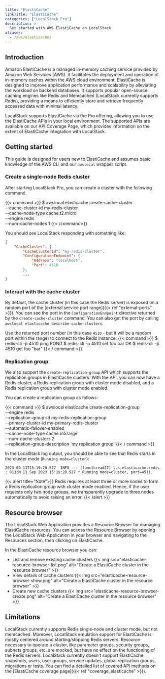 ```yaml
---
title: "ElastiCache"
linkTitle: "ElastiCache"
categories: ["LocalStack Pro"]
description: >
  Get started with AWS ElastiCache on LocalStack
aliases:
  - /aws/elasticache/
---
```


## Introduction

Amazon ElastiCache is a managed in-memory caching service provided by Amazon Web Services (AWS).
It facilitates the deployment and operation of in-memory caches within the AWS cloud environment.
ElastiCache is designed to improve application performance and scalability by alleviating the workload on backend databases.
It supports popular open-source caching engines like Redis and Memcached (LocalStack currently supports Redis),
providing a means to efficiently store and retrieve frequently accessed data with minimal latency.

LocalStack supports ElastiCache via the Pro offering, allowing you to use the ElastiCache APIs in your local environment.
The supported APIs are available on our API Coverage Page,
which provides information on the extent of ElastiCache integration with LocalStack.

## Getting started

This guide is designed for users new to ElastiCache and assumes basic knowledge of the AWS CLI and our `awslocal` wrapper script.

### Create a single-node Redis cluster

After starting LocalStack Pro, you can create a cluster with the following command.

{{< command >}}
$ awslocal elasticache create-cache-cluster \
  --cache-cluster-id my-redis-cluster \
  --cache-node-type cache.t2.micro \
  --engine redis \
  --num-cache-nodes 1
{{< /command>}}

You should see LocalStack responding with something like:
```json
{
    "CacheCluster": {
        "CacheClusterId": "my-redis-cluster",
        "ConfigurationEndpoint": {
            "Address": "localhost",
            "Port": 4510
        },
        ...
}
```

### Interact with the cache cluster

By default, the cache cluster (in this case the Redis server) is exposed on a random port of the [external service port range]({{< ref "external-ports" >}}).
You can see the port in the ``ConfigurationEndpoint`` directive returned by the `create-cache-cluster` command.
You can also get the port by calling `awslocal elasticache describe-cache-clusters`.

Use the returned port number (in this case `4510` - but it will be a random port within the range) to connect to the Redis instance:
{{< command >}}
$ redis-cli -p 4510 ping
PONG
$ redis-cli -p 4510 set foo bar
OK
$ redis-cli -p 4510 get foo
"bar"
{{< / command >}}

### Replication group

We also support the `create-replication-group` API which supports the replication groups in ElastiCache clusters.
With the API, you can now have a Redis cluster, a Redis replication group with cluster mode disabled, and a Redis replication group with cluster mode enabled.

You can create a replication group as follows:

{{< command >}}
$ awslocal elasticache create-replication-group \
  --engine redis \
  --replication-group-id my-redis-replication-group \
  --primary-cluster-id my-primary-redis-cluster \
  --automatic-failover-enabled \
  --cache-node-type cache.m5.large \
  --num-cache-clusters 2 \
  --replication-group-description 'my replication group'
{{< / command >}}

In the LocalStack log output, you should be able to see that Redis starts in the cluster mode (`Running mode=cluster`):
```
2023-09-11T15:19:20.527  INFO --- [functhread27] l.s.elasticache.redis      : 813:M 11 Sep 2023 15:19:20.527 * Running mode=cluster, port=4511.
```

{{< alert title="Note">}}
Redis requires at least three or more nodes to form a Redis replication group with cluster mode enabled.
Hence, if the user requests only two node groups, we transparently upgrade to three nodes automatically to avoid raising an error.
{{< /alert >}}

## Resource browser

The LocalStack Web Application provides a Resource Browser for managing ElastiCache resources.
You can access the Resource Browser by opening the LocalStack Web Application in your browser and navigating to the Resources section, then clicking on ElastiCache.

In the ElastiCache resource browser you can:

* List and remove existing cache clusters
  {{< img src="elasticache-resource-browser-list.png" alt="Create a ElastiCache cluster in the resource browser" >}}
* View details of cache clusters
  {{< img src="elasticache-resource-browser-show.png" alt="Create a ElastiCache cluster in the resource browser" >}}
* Create new cache clusters
  {{< img src="elasticache-resource-browser-create.png" alt="Create a ElastiCache cluster in the resource browser" >}}



## Limitations

<!-- TODO@viren FIX THIS!! -->
LocalStack currently supports Redis single-node and cluster mode, but not memcached.
Moreover, LocalStack emulation support for ElastiCache is mostly centered around starting/stopping Redis servers.
Resource necessary to operate a cluster, like parameter groups, security groups, subnets groups, etc. are mocked, but have no effect on the functioning of the Redis servers.
LocalStack currently doesn't support ElastiCache snapshots, users, user groups, service updates, global replication groups, migrations or tests.
You can find a detailed list of covered API methods on the [ElastiCache coverage page]({{< ref "coverage_elasticache" >}}).
